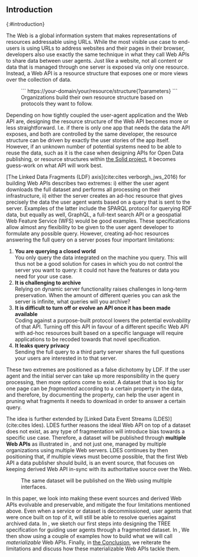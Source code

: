 ## Introduction
{:#introduction}

The Web is a global information system that makes representations of resources addressable using URLs.
While the most visible use case to end-users is using URLs to address websites and their pages in their browser, developers also use exactly the same technique in what they call Web APIs to share data between user agents.
Just like a website, not all content or data that is managed through one server is exposed via only one resource.
Instead, a Web API is a resource structure that exposes one or more views over the collection of data.

<figure id="url-pattern" class="listing"  markdown="block">
```
https://your-domain/your/resource/structure{?parameters}
```
<figcaption markdown="block">
Organizations build their own resource structure based on protocols they want to follow.
</figcaption>
</figure>

Depending on how tightly coupled the user-agent application and the Web API are, designing the resource structure of the Web API becomes more or less straightforward.
I.e. if there is only one app that needs the data the API exposes, and both are controlled by the same developer, the resource structure can be driven by exactly the user stories of the app itself.
However, if an unknown number of potential systems need to be able to reuse the data, such as it is the case when designing APIs for Open Data publishing, or resource structures within [the Solid project](https://solidproject.org/), it becomes guess-work on what API will work best. <!-- REREAD THIS POINT: does it make clear that the use cases here is using servers that you don’t control, so that need a fixed spec you can use? -->

[The Linked Data Fragments (LDF) axis](cite:cites verborgh_jws_2016) for building Web APIs describes two extremes: i) either the user agent downloads the full dataset and performs all processing on their infrastructure, ii) either the server creates an ad-hoc resource that gives precisely the data the user agent wants based on a query that is sent to the server.
Examples of the latter include the SPARQL protocol for querying RDF data, but equally as well, GraphQL, a full-text search API or a geospatial Web Feature Service (WFS) would be good examples.
These specifications allow almost any flexibility to be given to the user agent developer to formulate any possible query.
However, creating ad-hoc resources answering the full query on a server poses four important limitations:

 1. __You are querying a closed world__<br/>
You only query the data integrated on the machine you query. This will thus not be a good solution for cases in which you do not control the server you want to query: it could not have the features or data you need for your use case.
 2. __It is challenging to archive__<br/>
 Relying on dynamic server functionality raises challenges in long-term preservation.
 When the amount of different queries you can ask the server is infinite, what queries will you archive?
 3. __It is difficult to turn off or evolve an API once it has been made available__<br/>
 Coding against a purpose-built protocol lowers the potential evolvability of that API.
 Turning off this API in favour of a different specific Web API with ad-hoc resources built based on a specific language will require applications to be recoded towards that novel specification.
 4. __It leaks query privacy__<br/>
Sending the full query to a third party server shares the full questions your users are interested in to that server.

These two extremes are positioned as a false dichotomy by LDF.
If the user agent and the initial server can take up more responsibility in the query processing, then more options come to exist.
A dataset that is too big for one page can be _fragmented_ according to a certain property in the data, and therefore, by documenting the property, can help the user agent in pruning what fragments it needs to download in order to answer a certain query. 

The idea is further extended by [Linked Data Event Streams (LDES)](cite:cites ldes).
LDES further reasons the ideal Web API on top of a dataset does not exist, as any type of fragmentation will introduce bias towards a specific use case.
Therefore, a dataset will be published through __multiple Web APIs__ as illustrated in [](#multiple-views), and not just one, managed by multiple organizations using multiple Web servers.
LDES continues by then positioning that, if multiple views must become possible, that the first Web API a data publisher should build, is an event source, that focuses on keeping derived Web API in-sync with its authoritative source over the Web.

<figure id="multiple-views">
<img src="https://docs.google.com/drawings/d/e/2PACX-1vRoAoYfTvy7l8EJA7KIZGMCsj8BWgxyqYBgniHqOGNhEowjZb6Br1RSmMyGG0MEjmG7D7zY5D0ZUiNN/pub?w=890&h=311" alt=""/>
<figcaption>The same dataset will be published on the Web using multiple interfaces.</figcaption>
</figure>

In this paper, we look into making these event sources and derived Web APIs evolvable and preservable, and mitigate the four limitations mentioned above.
Even when a service or dataset is decommissioned, user agents that were once built on top of it, will still be able to resolve queries against archived data.
In [](#results), we sketch our first steps into designing the TREE specification for guiding user agents through a fragmented dataset.
In [](#method), We then show using a couple of examples how to build what we will call _materializable_ Web APIs.
Finally, in [the Conclusion](#conclusion), we reiterate the limitations and discuss how these materializable Web APIs tackle them.
